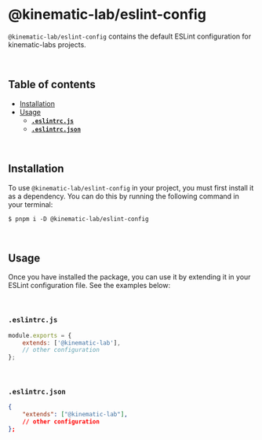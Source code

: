 # @kinematic-lab/eslint-config <!-- omit in toc -->

`@kinematic-lab/eslint-config` contains the default ESLint configuration for kinematic-labs projects.

<br />

## Table of contents <!-- omit in toc -->

-   [Installation](#installation)
-   [Usage](#usage)
    -   [**`.eslintrc.js`**](#eslintrcjs)
    -   [**`.eslintrc.json`**](#eslintrcjson)

<br />

## Installation

To use `@kinematic-lab/eslint-config` in your project, you must first install it as a dependency. You can do this by running the following command in your terminal:

```shell
$ pnpm i -D @kinematic-lab/eslint-config
```

<br />

## Usage

Once you have installed the package, you can use it by extending it in your ESLint configuration file. See the examples below:

<br />

### **`.eslintrc.js`**

```javascript
module.exports = {
	extends: ['@kinematic-lab'],
	// other configuration
};
```

<br />

### **`.eslintrc.json`**

```json
{
	"extends": ["@kinematic-lab"],
	// other configuration
};
```
